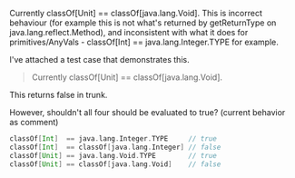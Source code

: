 Currently classOf[Unit] == classOf[java.lang.Void]. This is incorrect behaviour (for example this is not what's returned by getReturnType on java.lang.reflect.Method), and inconsistent with what it does for primitives/AnyVals - classOf[Int] == java.lang.Integer.TYPE for example.

I've attached a test case that demonstrates this. 
> Currently classOf[Unit] == classOf[java.lang.Void].

This returns false in trunk.

However, shouldn't all four should be evaluated to true? (current behavior as comment)

```scala
classOf[Int]  == java.lang.Integer.TYPE     // true
classOf[Int]  == classOf[java.lang.Integer] // false
classOf[Unit] == java.lang.Void.TYPE        // true
classOf[Unit] == classOf[java.lang.Void]    // false
```
